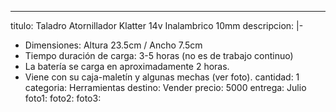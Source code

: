 ---
titulo: Taladro Atornillador Klatter 14v Inalambrico 10mm
descripcion: |-
  - Dimensiones: Altura 23.5cm / Ancho 7.5cm
  - Tiempo duración de carga: 3-5 horas (no es de trabajo continuo)
  - La batería se carga en aproximadamente 2 horas.
  - Viene con su caja-maletín y algunas mechas (ver foto).
cantidad: 1
categoria: Herramientas
destino: Vender
precio: 5000
entrega: Julio
foto1: 
foto2: 
foto3: 
